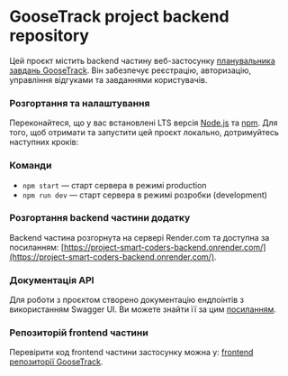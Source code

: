 # GooseTrack project backend repository

Цей проєкт містить backend частину веб-застосунку
[планувальника завдань GooseTrack](https://github.com/Tatiana-Kashcha/project-smart-coders-frontend).
Він забезпечує реєстрацію, авторизацію, управління відгуками та завданнями
користувачів.

### Розгортання та налаштування

Переконайтеся, що у вас встановлені LTS версія
[Node.js](npm.https://nodejs.org/uk) та [npm](https://www.npmjs.com/). Для того,
щоб отримати та запустити цей проєкт локально, дотримуйтесь наступних кроків:

### Команди

- `npm start` &mdash; старт сервера в режимі production
- `npm run dev` &mdash; старт сервера в режимі розробки (development)

### Розгортання backend частини додатку

Backend частина розгорнута на сервері Render.com та доступна за посиланням:
[https://project-smart-coders-backend.onrender.com/](https://project-smart-coders-backend.onrender.com/).

### Документація API

Для роботи з проєктом створено документацію ендпоінтів з використанням Swagger
UI. Ви можете знайти її за цим
[посиланням](https://project-smart-coders-backend.onrender.com/docs/).

### Репозиторій frontend частини

Перевірити код frontend частини застосунку можна у:
[frontend репозиторії GooseTrack](https://github.com/Tatiana-Kashcha/project-smart-coders-frontend).
